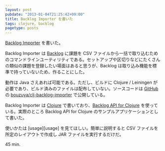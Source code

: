 ```yaml
---
layout: post
pubdate: "2013-01-04T21:25:42+09:00"
title: Backlog Importer を書いた
tags: clojure, backlog
pagetype: posts
---
```

[Backlog Importer][backlog-importer] を書いた。

Backlog Importer は [Backlog][backlog] に課題を CSV ファイルから一括で取り込むためのコマンドラインユーティリティである。セットアップや区切りなどにたくさんの類似の課題を登録したい場面はあると思うが、Backlog は取り込み機能を標準で持っていないため、作ることにした。

動作は Java さえあれば可能である。ただし、ビルドに Clojure / Leiningen が必要であり、ビルド済みのファイルは配布していない。ソースコードは [GitHub][github] の [bouzuya/clj-backlog-importer][backlog-importer] で公開している。

Backlog Importer は [Clojure][clojure] で書いており、[Backlog API for Clojure][backlog-api-for-clojure] を使っている。実際のところ Backlog API for Clojure のサンプルアプリケーションとして書いた。

使いかたは [usage][usage] を見てほしい。簡単に説明すると CSV ファイルを所定のレイアウトで作成し JAR ファイルを実行するだけだ。

45 min.

[backlog-importer]: https://github.com/bouzuya/clj-backlog-importer
[backlog-api-for-clojure]: https://github.com/bouzuya/clj-backlog
[backlog]: http://www.backlog.jp/
[github]: https://github.com/
[clojure]: http://clojure.org/
[backlog-importer-usage]: https://github.com/bouzuya/clj-backlog-importer#usage

